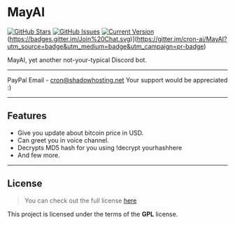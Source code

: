 MayAI
============
[![GitHub Stars](https://img.shields.io/github/stars/cron-ai/MayAI.svg)](https://github.com/cron-ai/MayAI/stargazers) [![GitHub Issues](https://img.shields.io/github/issues/cron-ai/MayAI.svg)](https://github.com/cron-ai/MayAI/issues) [![Current Version](https://img.shields.io/badge/version-0.0.2-green.svg)](https://github.com/cron-ai/MayAI) (https://badges.gitter.im/Join%20Chat.svg)](https://gitter.im/cron-ai/MayAI?utm_source=badge&utm_medium=badge&utm_campaign=pr-badge)


MayAI, yet another not-your-typical Discord bot.


---

PayPal Email - cron@shadowhosting.net 
Your support would be appreciated :)

---

## Features
- Give you update about bitcoin price in USD.
- Can greet you in voice channel.
- Decrypts MD5 hash for you using !decrypt yourhashhere
- And few more.
---

## License
>You can check out the full license [here](https://github.com/cron-ai/MayAI/blob/master/LICENSE)

This project is licensed under the terms of the **GPL** license.
